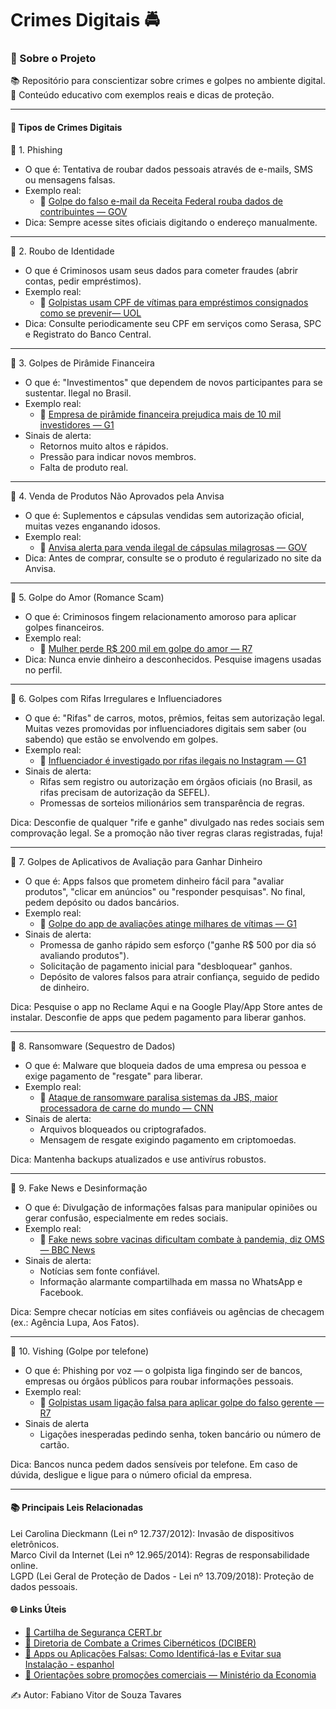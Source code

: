 <h1>Crimes Digitais 🚔</h1>
<h3>🚀 Sobre o Projeto</h3>
📚 Repositório para conscientizar sobre crimes e golpes no ambiente digital.<br>
🔎 Conteúdo educativo com exemplos reais e dicas de proteção.<br>
<hr>
<h4>📌 Tipos de Crimes Digitais</h4>

📂 1. Phishing
- O que é: Tentativa de roubar dados pessoais através de e-mails, SMS ou mensagens falsas.
- Exemplo real:
  - 📰 [Golpe do falso e-mail da Receita Federal rouba dados de contribuintes — GOV](https://www.gov.br/receitafederal/pt-br/assuntos/noticias/2025/abril/receita-federal-alerta-criminosos-simulam-enderecos-de-e-mail-do-orgao-para-aplicar-golpes#:~:text=Como%20funciona%20o%20golpe%3F,ou%20%22imitar%22%20em%20ingl%C3%AAs.)
- Dica: Sempre acesse sites oficiais digitando o endereço manualmente.

<hr>
📂 2. Roubo de Identidade

- O que é Criminosos usam seus dados para cometer fraudes (abrir contas, pedir empréstimos).
- Exemplo real:
  - 📰 [Golpistas usam CPF de vítimas para empréstimos consignados como se prevenir— UOL](https://blog.pagseguro.uol.com.br/golpe-do-emprestimo-consignado/)
- Dica: Consulte periodicamente seu CPF em serviços como Serasa, SPC e Registrato do Banco Central.

<hr>

📂 3. Golpes de Pirâmide Financeira
- O que é: "Investimentos" que dependem de novos participantes para se sustentar. Ilegal no Brasil.
- Exemplo real:
  - 📰 [Empresa de pirâmide financeira prejudica mais de 10 mil investidores — G1](https://g1.globo.com/fantastico/noticia/2023/10/01/exclusivo-golpe-de-piramides-com-criptomoedas-movimentou-quase-r-100-bilhoes-em-seis-anos.ghtml)
- Sinais de alerta:
  - Retornos muito altos e rápidos.
  - Pressão para indicar novos membros.
  - Falta de produto real.

<hr>

📂 4. Venda de Produtos Não Aprovados pela Anvisa
 - O que é: Suplementos e cápsulas vendidas sem autorização oficial, muitas vezes enganando idosos.
 - Exemplo real:
   - 📰 [Anvisa alerta para venda ilegal de cápsulas milagrosas — GOV](https://www.gov.br/anvisa/pt-br/assuntos/noticias-anvisa/2018/medicamentos---cuidado-com-promessas-milagrosas)
 - Dica: Antes de comprar, consulte se o produto é regularizado no site da Anvisa.

<hr>

📂 5. Golpe do Amor (Romance Scam)
- O que é: Criminosos fingem relacionamento amoroso para aplicar golpes financeiros.
- Exemplo real:
  - 📰 [Mulher perde R$ 200 mil em golpe do amor — R7](https://noticias.r7.com/goias/balanco-geral-goias/mulher-perde-r-200-mil-em-golpe-do-falso-intermediario-24042025/?utm_source=share&utm_medium=share-bar&utm_campaign=r7-topo)
- Dica: Nunca envie dinheiro a desconhecidos. Pesquise imagens usadas no perfil.

<hr>

📂 6. Golpes com Rifas Irregulares e Influenciadores
 - O que é: "Rifas" de carros, motos, prêmios, feitas sem autorização legal. Muitas vezes promovidas por influenciadores digitais sem saber (ou sabendo) que estão se envolvendo em golpes.
 - Exemplo real:
   - 📰 [Influenciador é investigado por rifas ilegais no Instagram — G1](https://g1.globo.com/pr/parana/noticia/2024/08/21/influenciadores-digitais-investigados-por-promover-rifas-ilegais-nas-redes-sociais-veja-o-que-se-sabe-sobre-o-caso.ghtml)
- Sinais de alerta:
   - Rifas sem registro ou autorização em órgãos oficiais (no Brasil, as rifas precisam de autorização da SEFEL).
   - Promessas de sorteios milionários sem transparência de regras.

Dica:
Desconfie de qualquer "rife e ganhe" divulgado nas redes sociais sem comprovação legal.
Se a promoção não tiver regras claras registradas, fuja!

<hr>

📂 7. Golpes de Aplicativos de Avaliação para Ganhar Dinheiro
- O que é: Apps falsos que prometem dinheiro fácil para "avaliar produtos", "clicar em anúncios" ou "responder pesquisas". No final, pedem depósito ou dados bancários.
- Exemplo real:
  - 📰 [Golpe do app de avaliações atinge milhares de vítimas — G1](https://g1.globo.com/bom-dia-brasil/noticia/2023/09/18/golpe-da-renda-extra-promete-dinheiro-facil-para-quem-fizer-avaliacoes-na-internet-entenda-como-criminosos-agem.ghtml)
- Sinais de alerta:
  - Promessa de ganho rápido sem esforço ("ganhe R$ 500 por dia só avaliando produtos").
  - Solicitação de pagamento inicial para "desbloquear" ganhos.
  - Depósito de valores falsos para atrair confiança, seguido de pedido de dinheiro.

Dica:
Pesquise o app no Reclame Aqui e na Google Play/App Store antes de instalar.
Desconfie de apps que pedem pagamento para liberar ganhos.

<hr>

📂 8. Ransomware (Sequestro de Dados)
- O que é: Malware que bloqueia dados de uma empresa ou pessoa e exige pagamento de "resgate" para liberar.
- Exemplo real:
  - 📰 [Ataque de ransomware paralisa sistemas da JBS, maior processadora de carne do mundo — CNN](https://www.cnnbrasil.com.br/economia/macroeconomia/jbs-paralisa-unidades-nos-eua-e-canada-apos-ataque-hacker/#:~:text=JBS%20paralisa%2025%20unidades%20nos%20EUA%20e%20Canad%C3%A1%20ap%C3%B3s%20ataque%20hacker,-De%20acordo%20com&text=Em%20conversa%20com%20rep%C3%B3rteres%2C%20Karine,de%20resgate%20para%20a%20libera%C3%A7%C3%A3o.)
- Sinais de alerta:
  - Arquivos bloqueados ou criptografados.
  - Mensagem de resgate exigindo pagamento em criptomoedas.

Dica:
Mantenha backups atualizados e use antivírus robustos.

<hr>

📂 9. Fake News e Desinformação
- O que é: Divulgação de informações falsas para manipular opiniões ou gerar confusão, especialmente em redes sociais.
- Exemplo real:
  - 📰 [Fake news sobre vacinas dificultam combate à pandemia, diz OMS — BBC News](https://www.bbc.com/portuguese/geral-53795050)
- Sinais de alerta:
  - Notícias sem fonte confiável.
  - Informação alarmante compartilhada em massa no WhatsApp e Facebook.

Dica:
Sempre checar notícias em sites confiáveis ou agências de checagem (ex.: Agência Lupa, Aos Fatos).

<hr>

📂 10. Vishing (Golpe por telefone)
- O que é: Phishing por voz — o golpista liga fingindo ser de bancos, empresas ou órgãos públicos para roubar informações pessoais.
- Exemplo real:
  - 📰 [Golpistas usam ligação falsa para aplicar golpe do falso gerente — R7](https://noticias.r7.com/economia/febraban-alerta-para-o-golpe-do-falso-funcionario-de-banco-08022023/)
- Sinais de alerta
  - Ligações inesperadas pedindo senha, token bancário ou número de cartão.

Dica:
Bancos nunca pedem dados sensíveis por telefone. Em caso de dúvida, desligue e ligue para o número oficial da empresa.

<hr>

<h4>📚 Principais Leis Relacionadas</h4>
Lei Carolina Dieckmann (Lei nº 12.737/2012): Invasão de dispositivos eletrônicos. <br>
Marco Civil da Internet (Lei nº 12.965/2014): Regras de responsabilidade online. <br>
LGPD (Lei Geral de Proteção de Dados - Lei nº 13.709/2018): Proteção de dados pessoais. <br>

<h4> 🌐 Links Úteis </h4>

- [🔗 Cartilha de Segurança CERT.br](https://cartilha.cert.br/) <br>
- [🔗 Diretoria de Combate a Crimes Cibernéticos (DCIBER)](https://www.gov.br/pf/pt-br/acesso-a-informacao/estatisticas/diretoria-de-combate-a-crimes-ciberneticos-dciber) <br>
- [🔗 Apps ou Aplicações Falsas: Como Identificá-las e Evitar sua Instalação - espanhol](https://www.redseguridad.com/actualidad/cibercrimen/apps-o-aplicaciones-falsas-como-identificarlas-y-evitar-su-descarga_20220124.html) <br>
- [🔗 Orientações sobre promoções comerciais — Ministério da Economia](https://scpc.seae.fazenda.gov.br/)

✍️ Autor: 
Fabiano Vitor de Souza Tavares





